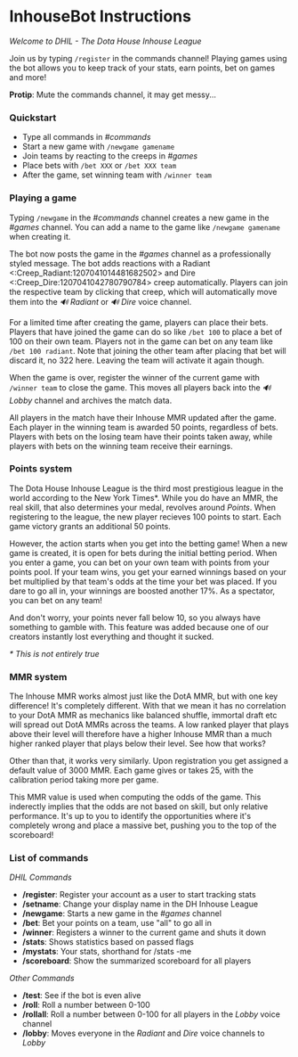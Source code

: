 # InhouseBot Instructions

*Welcome to DHIL - The Dota House Inhouse League*

Join us by typing `/register` in the commands channel! Playing games using the bot allows you to keep track of your stats, earn points, bet on games and more!

**Protip**: Mute the commands channel, it may get messy...

### Quickstart

- Type all commands in *#commands*
- Start a new game with `/newgame gamename`
- Join teams by reacting to the creeps in *#games*
- Place bets with `/bet XXX` or `/bet XXX team`
- After the game, set winning team with `/winner team`

### Playing a game

Typing `/newgame` in the *#commands* channel creates a new game in the *#games* channel. You can add a name to the game like `/newgame gamename` when creating it. 

The bot now posts the game in the *#games* channel as a professionally styled message. The bot adds reactions with a Radiant <:Creep_Radiant:1207041014481682502> and Dire <:Creep_Dire:1207041042780790784> creep automatically. Players can join the respective team by clicking that creep, which will automatically move them into the *:loud_sound: Radiant* or *:loud_sound: Dire* voice channel. 

For a limited time after creating the game, players can place their bets. Players that have joined the game can do so like `/bet 100` to place a bet of 100 on their own team. Players not in the game can bet on any team like `/bet 100 radiant`. Note that joining the other team after placing that bet will discard it, no 322 here. Leaving the team will activate it again though.

When the game is over, register the winner of the current game with `/winner team` to close the game. This moves all players back into the *:loud_sound:Lobby* channel and archives the match data.

All players in the match have their Inhouse MMR updated after the game. Each player in the winning team is awarded 50 points, regardless of bets. Players with bets on the losing team have their points taken away, while players with bets on the winning team receive their earnings.

### Points system

The Dota House Inhouse League is the third most prestigious league in the world according to the New York Times\*. While you do have an MMR, the real skill, that also determines your medal, revolves around *Points*. When registering to the league, the new player recieves 100 points to start. Each game victory grants an additional 50 points. 

However, the action starts when you get into the betting game! When a new game is created, it is open for bets during the initial betting period. When you enter a game, you can bet on your own team with points from your points pool. If your team wins, you get your earned winnings based on your bet multiplied by that team's odds at the time your bet was placed. If you dare to go all in, your winnings are boosted another 17%. As a spectator, you can bet on any team!

And don't worry, your points never fall below 10, so you always have something to gamble with. This feature was added because one of our creators instantly lost everything and thought it sucked.

*\* This is not entirely true*

### MMR system

The Inhouse MMR works almost just like the DotA MMR, but with one key difference! It's completely different. With that we mean it has no correlation to your DotA MMR as mechanics like balanced shuffle, immortal draft etc will spread out DotA MMRs across the teams. A low ranked player that plays above their level will therefore have a higher Inhouse MMR than a much higher ranked player that plays below their level. See how that works?

Other than that, it works very similarly. Upon registration you get assigned a default value of 3000 MMR. Each game gives or takes 25, with the calibration period taking more per game.

This MMR value is used when computing the odds of the game. This inderectly implies that the odds are not based on skill, but only relative performance. It's up to you to identify the opportunities where it's completely wrong and place a massive bet, pushing you to the top of the scoreboard!

### List of commands

*DHIL Commands*
- **/register**: Register your account as a user to start tracking stats
- **/setname**: Change your display name in the DH Inhouse League
- **/newgame**: Starts a new game in the *#games* channel
- **/bet**: Bet your points on a team, use "all" to go all in
- **/winner**: Registers a winner to the current game and shuts it down
- **/stats**: Shows statistics based on passed flags
- **/mystats**: Your stats, shorthand for /stats -me
- **/scoreboard**: Show the summarized scoreboard for all players

*Other Commands*
- **/test**: See if the bot is even alive
- **/roll**: Roll a number between 0-100
- **/rollall**: Roll a number between 0-100 for all players in the *Lobby* voice channel
- **/lobby**: Moves everyone in the *Radiant* and *Dire* voice channels to *Lobby*